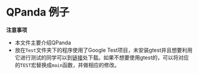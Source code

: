 # QPanda 例子

**注意事项**

+ 本文件主要介绍QPanda
+ 放在`Test`文件夹下的程序使用了Google Test项目，未安装gtest并且想要利用它进行测试的同学可以到[链接](https://blog.csdn.net/csm201314/article/details/75136605)处下载。如果不想要使用gtest的，可以将对应的`TEST`宏替换成`main`函数，并做相应的修改。
